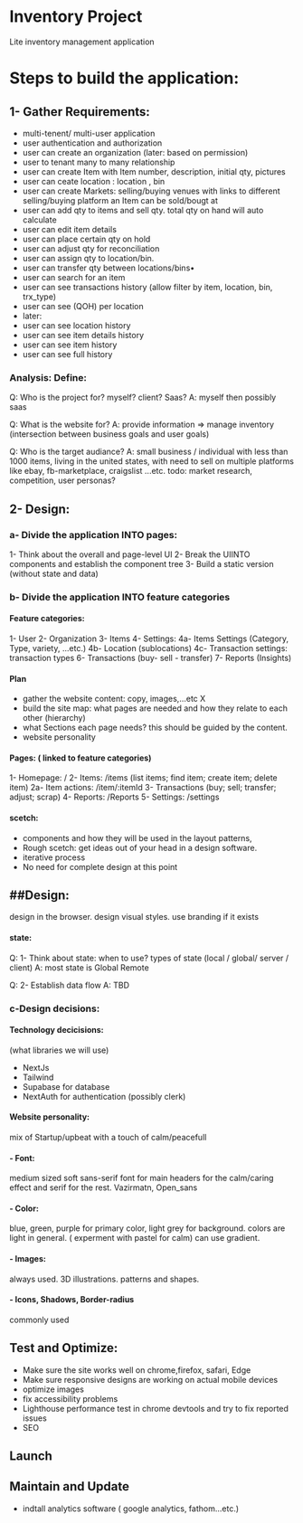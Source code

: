 # Inventory Project

Lite inventory management application

# Steps to build the application:

## 1- Gather Requirements:

- multi-tenent/ multi-user application
- user authentication and authorization
- user can create an organization (later: based on permission)
- user to tenant many to many relationship
- user can create Item with Item number, description, initial qty, pictures
- user can ceate location : location , bin
- user can create Markets: selling/buying venues with links to different selling/buying platform an Item can be sold/bougt at
- user can add qty to items and sell qty. total qty on hand will auto calculate
- user can edit item details
- user can place certain qty on hold
- user can adjust qty for reconciliation
- user can assign qty to location/bin.
- user can transfer qty between locations/bins•
- user can search for an item
- user can see transactions history (allow filter by item, location, bin, trx_type)
- user can see (QOH) per location
- later:
- user can see location history
- user can see item details history
- user can see item history
- user can see full history

### Analysis: Define:

Q: Who is the project for? myself? client? Saas?
A: myself then possibly saas

Q: What is the website for?
A: provide information => manage inventory
(intersection between business goals and user goals)

Q: Who is the target audiance?
A: small business / individual with less than 1000 items, living in the united states, with need to sell on multiple platforms like ebay, fb-marketplace, craigslist ...etc.
todo: market research, competition, user personas?

## 2- Design:

### a- Divide the application INTO pages:

1- Think about the overall and page-level UI
2- Break the UIINTO components and establish the component tree
3- Build a static version (without state and data)

### b- Divide the application INTO feature categories

#### Feature categories:

1- User
2- Organization
3- Items
4- Settings:
4a- Items Settings (Category, Type, variety, ...etc.)
4b- Location (sublocations)
4c- Transaction settings: transaction types
6- Transactions (buy- sell - transfer)
7- Reports (Insights)

#### Plan

- gather the website content: copy, images,...etc X
- build the site map: what pages are needed and how they relate to each other (hierarchy)
- what Sections each page needs? this should be guided by the content.
- website personality

#### Pages: ( linked to feature categories)

1- Homepage: /
2- Items: /items (list items; find item; create item; delete item)
2a- Item actions: /item/:itemId
3- Transactions (buy; sell; transfer; adjust; scrap)
4- Reports: /Reports
5- Settings: /settings

#### scetch:

- components and how they will be used in the layout patterns,
- Rough scetch: get ideas out of your head in a design software.
- iterative process
- No need for complete design at this point

## ##Design:

design in the browser. design visual styles.
use branding if it exists

#### state:

Q: 1- Think about state: when to use? types of state (local / global/ server / client)
A: most state is Global Remote

Q: 2- Establish data flow
A: TBD

### c-Design decisions:

#### Technology decicisions:

(what libraries we will use)

- NextJs
- Tailwind
- Supabase for database
- NextAuth for authentication (possibly clerk)

#### Website personality:

mix of Startup/upbeat with a touch of calm/peacefull

#### - Font:

medium sized soft sans-serif font for main headers for the calm/caring effect and serif for the rest.
Vazirmatn, Open_sans

#### - Color:

blue, green, purple for primary color, light grey for background. colors are light in general. ( experment with pastel for calm) can use gradient.

#### - Images:

always used. 3D illustrations. patterns and shapes.

#### - Icons, Shadows, Border-radius

commonly used

## Test and Optimize:

- Make sure the site works well on chrome,firefox, safari, Edge
- Make sure responsive designs are working on actual mobile devices
- optimize images
- fix accessibility problems
- Lighthouse performance test in chrome devtools and try to fix reported issues
- SEO

## Launch

## Maintain and Update

- indtall analytics software ( google analytics, fathom...etc.)
